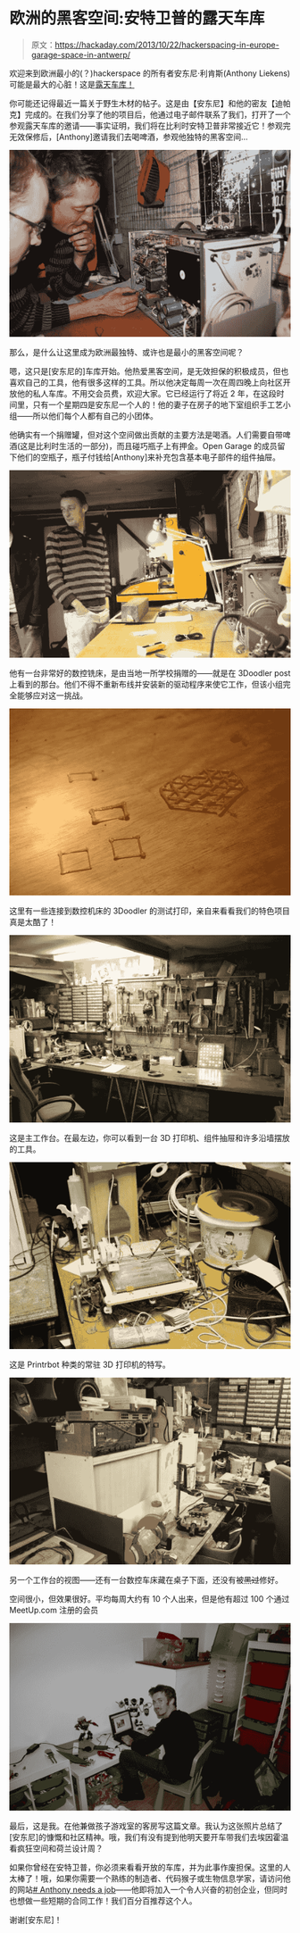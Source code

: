 # 欧洲的黑客空间:安特卫普的露天车库

> 原文：<https://hackaday.com/2013/10/22/hackerspacing-in-europe-garage-space-in-antwerp/>

欢迎来到欧洲最小的(？)hackerspace 的所有者安东尼·利肯斯(Anthony Liekens)可能是最大的心脏！这是[露天车库！](http://www.meetup.com/OpenGarage/)

你可能还记得最近一篇关于野生木材的帖子。这是由【安东尼】和他的密友【迪帕克】完成的。在我们分享了他的项目后，他通过电子邮件联系了我们，打开了一个参观露天车库的邀请——事实证明，我们将在比利时安特卫普非常接近它！参观完无效保修后，[Anthony]邀请我们去喝啤酒，参观他独特的黑客空间…

![IMG_0875 (Custom)](img/7f988a0db113f0a418d2bfcae8ae7cb5.png)

那么，是什么让这里成为欧洲最独特、或许也是最小的黑客空间呢？

嗯，这只是[安东尼的]车库开始。他热爱黑客空间，是无效担保的积极成员，但也喜欢自己的工具，他有很多这样的工具。所以他决定每周一次在周四晚上向社区开放他的私人车库。不用交会员费，欢迎大家。它已经运行了将近 2 年，在这段时间里，只有一个星期四是安东尼一个人的！他的妻子在房子的地下室组织手工艺小组——所以他们每个人都有自己的小团体。

他确实有一个捐赠罐，但对这个空间做出贡献的主要方法是喝酒。人们需要自带啤酒(这是比利时生活的一部分)，而且碰巧瓶子上有押金。Open Garage 的成员留下他们的空瓶子，瓶子付钱给[Anthony]来补充包含基本电子部件的组件抽屉。

![IMG_0844 (Custom)](img/12a4c5df55200757d9279cfde713f5ef.png)

他有一台非常好的数控铣床，是由当地一所学校捐赠的——就是在 3Doodler post 上看到的那台。他们不得不重新布线并安装新的驱动程序来使它工作，但该小组完全能够应对这一挑战。

![IMG_0842 (Custom)](img/4a03221db79855d974d0014de4847db8.png)

这里有一些连接到数控机床的 3Doodler 的测试打印，亲自来看看我们的特色项目真是太酷了！

![IMG_0840 (Custom)](img/eb64c28a2d99a96793efaf7398a18647.png)

这是主工作台。在最左边，你可以看到一台 3D 打印机、组件抽屉和许多沿墙摆放的工具。

![IMG_0846 (Custom)](img/f04806c0b4f49723e312129bad98e0e8.png)

这是 Printrbot 种类的常驻 3D 打印机的特写。

![IMG_0847 (Custom)](img/8d4820f4a9f1b5c8a163384c382ddc19.png)

另一个工作台的视图——还有一台数控车床藏在桌子下面，还没有被~~黑过~~修好。

空间很小，但效果很好。平均每周大约有 10 个人出来，但是他有超过 100 个通过 MeetUp.com 注册的会员

![open garage hospitality](img/d1e515509fab0041225fc81ca907ce5e.png)

最后，这是我。在他兼做孩子游戏室的客房写这篇文章。我认为这张照片总结了[安东尼]的慷慨和社区精神。哦，我们有没有提到他明天要开车带我们去埃因霍温看疯狂空间和荷兰设计周？

如果你曾经在安特卫普，你必须来看看开放的车库，并为此事作废担保。这里的人太棒了！哦，如果你需要一个熟练的制造者、代码猴子或生物信息学家，请访问他的网站[# Anthony needs a job](http://anthonyneedsajob.com/)——他即将加入一个令人兴奋的初创企业，但同时也想做一些短期的合同工作！我们百分百推荐这个人。

谢谢[安东尼]！